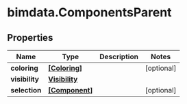 # bimdata.ComponentsParent

## Properties

Name | Type | Description | Notes
------------ | ------------- | ------------- | -------------
**coloring** | [**[Coloring]**](Coloring.md) |  | [optional] 
**visibility** | [**Visibility**](Visibility.md) |  | 
**selection** | [**[Component]**](Component.md) |  | [optional] 


